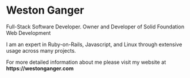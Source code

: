# Weston Ganger
  
Full-Stack Software Developer. Owner and Developer of Solid Foundation Web Development

I am an expert in Ruby-on-Rails, Javascript, and Linux through extensive usage across many projects.

For more detailed information about me please visit my website at __https://westonganger.com__
